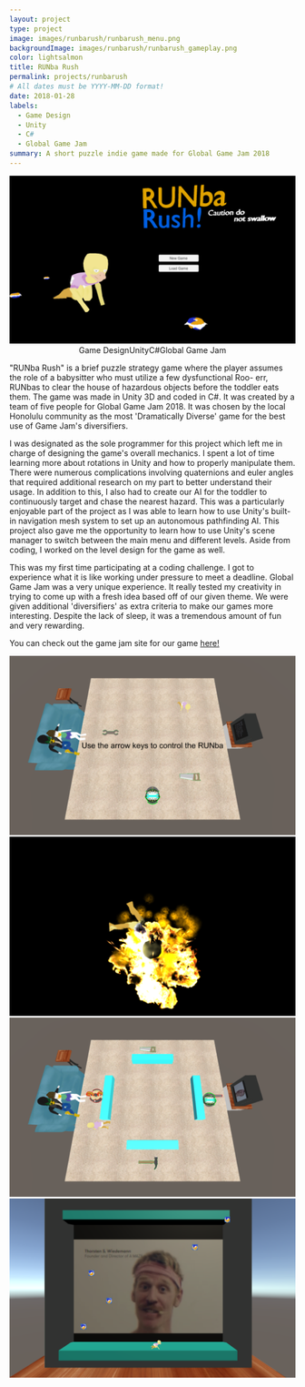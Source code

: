 ```yaml
---
layout: project
type: project
image: images/runbarush/runbarush_menu.png
backgroundImage: images/runbarush/runbarush_gameplay.png
color: lightsalmon
title: RUNba Rush
permalink: projects/runbarush
# All dates must be YYYY-MM-DD format!
date: 2018-01-28
labels:
  - Game Design
  - Unity
  - C#
  - Global Game Jam
summary: A short puzzle indie game made for Global Game Jam 2018
---
```


<img class="ui huge centered bordered image" src="../images/runbarush/runbarush_menu.png">

<div style="display: flex; justify-content: center" class="ui large labels">
  <div class="ui basic label">Game Design</div>
  <div class="ui basic label">Unity</div>
  <div class="ui basic label">C#</div>
  <div class="ui basic label">Global Game Jam</div>
</div>

"RUNba Rush" is a brief puzzle strategy game where the player assumes the role of a babysitter who must utilize a few dysfunctional Roo- err, RUNbas to clear the house of hazardous objects before the toddler eats them. The game was made in Unity 3D and coded in C#. It was created by a team of five people for Global Game Jam 2018. It was chosen by the local Honolulu community as the most 'Dramatically Diverse' game for the best use of Game Jam's diversifiers. 

I was designated as the sole programmer for this project which left me in charge of designing the game's overall mechanics. I spent a lot of time learning more about rotations in Unity and how to properly manipulate them. There were numerous complications involving quaternions and euler angles that required additional research on my part to better understand their usage. In addition to this, I also had to create our AI for the toddler to continuously  target and chase the nearest hazard. This was a particularly enjoyable part of the project as I was able to learn how to use Unity's built-in navigation mesh system to set up an autonomous pathfinding AI. This project also gave me the opportunity to learn how to use Unity's scene manager to switch between the main menu and different levels. Aside from coding, I worked on the level design for the game as well. 

This was my first time participating at a coding challenge. I got to experience what it is like working under pressure to meet a deadline. Global Game Jam was a very unique experience. It really tested my creativity in trying to come up with a fresh idea based off of our given theme. We were given additional 'diversifiers' as extra criteria to make our games more interesting. Despite the lack of sleep, it was a tremendous amount of fun and very rewarding. 

You can check out the game jam site for our game [here!](https://globalgamejam.org/2018/games/runba-rush)

<div class="ui two column grid">
  <div class="column">
    <img class="ui large bordered image" src="../images/runbarush/runbarush_instructions.png">
    <img class="ui large bordered image" src="../images/runbarush/runbarush_death.png">
  </div>
  <div class="column">
    <img class="ui large bordered image" src="../images/runbarush/runbarush_gameplay.png">
    <img class="ui large bordered image" src="../images/runbarush/runbarush_secret.png">
  </div>
</div>
